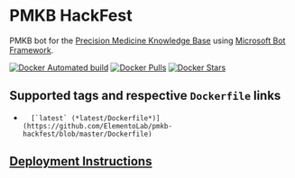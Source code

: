 # PMKB HackFest
PMKB bot for the [Precision Medicine Knowledge Base](https://pmkb.weill.cornell.edu) using [Microsoft Bot Framework](https://dev.botframework.com/).

[![Docker Automated build](https://img.shields.io/docker/automated/jrottenberg/ffmpeg.svg)](https://hub.docker.com/r/elementolab/pmkb-hackfest/) [![Docker Pulls](https://img.shields.io/docker/pulls/elementolab/beacon.svg)](https://hub.docker.com/r/elementolab/pmkb-hacfest/) [![Docker Stars](https://img.shields.io/docker/stars/elementolab/beacon.svg)](https://hub.docker.com/r/elementolab/pmkb-hackfest/)

## Supported tags and respective `Dockerfile` links

-       [`latest` (*latest/Dockerfile*)](https://github.com/ElementoLab/pmkb-hackfest/blob/master/Dockerfile)

## [Deployment Instructions](docs/deployment_instructions.md)